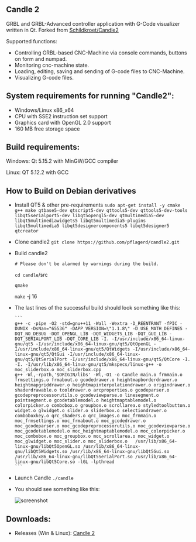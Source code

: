 Candle 2
-----------
GRBL and GRBL-Advanced controller application with G-Code visualizer written in Qt.
Forked from [Schildkroet/Candle2](https://github.com/Schildkroet/Candle2)

Supported functions:
* Controlling GRBL-based CNC-Machine via console commands, buttons on form and numpad.
* Monitoring cnc-machine state.
* Loading, editing, saving and sending of G-code files to CNC-Machine.
* Visualizing G-code files.

System requirements for running "Candle2":
-------------------
* Windows/Linux x86_x64
* CPU with SSE2 instruction set support
* Graphics card with OpenGL 2.0 support
* 160 MB free storage space

Build requirements:
------------------
Windows: Qt 5.15.2 with MinGW/GCC compiler

Linux: QT 5.12.2 with GCC

## How to Build on Debian derivatives

- Install QT5 & other pre-requirements
  `sudo apt-get install -y cmake g++ make qtbase5-dev qtscript5-dev qttools5-dev qttools5-dev-tools libqt5serialport5-dev libqt5opengl5-dev qtmultimedia5-dev libqt5multimediawidgets5 libqt5multimedia5-plugins libqt5multimedia5 libqt5designercomponents5 libqt5designer5 qtcreator`  

- Clone candle2
  ```git clone https://github.com/pflagerd/candle2.git```

- Build candle2

  `# Please don't be alarmed by warnings during the build.`

  `cd candle`/src

  `qmake `

  `make` -j 16

* The last lines of the successful build should look something like this:

  ````
  ```
  g++ -c -pipe -O2 -std=gnu++11 -Wall -Wextra -D_REENTRANT -fPIC -DUNIX -DsNan="65536" -DAPP_VERSION=\"1.1.8\" -D_USE_MATH_DEFINES -DQT_NO_DEBUG -DQT_OPENGL_LIB -DQT_WIDGETS_LIB -DQT_GUI_LIB -DQT_SERIALPORT_LIB -DQT_CORE_LIB -I. -I/usr/include/x86_64-linux-gnu/qt5 -I/usr/include/x86_64-linux-gnu/qt5/QtOpenGL -I/usr/include/x86_64-linux-gnu/qt5/QtWidgets -I/usr/include/x86_64-linux-gnu/qt5/QtGui -I/usr/include/x86_64-linux-gnu/qt5/QtSerialPort -I/usr/include/x86_64-linux-gnu/qt5/QtCore -I. -I. -I/usr/lib/x86_64-linux-gnu/qt5/mkspecs/linux-g++ -o moc_sliderbox.o moc_sliderbox.cpp
  g++ -Wl,-rpath,'$ORIGIN/libs' -Wl,-O1 -o Candle main.o frmmain.o frmsettings.o frmabout.o gcodedrawer.o heightmapborderdrawer.o heightmapgriddrawer.o heightmapinterpolationdrawer.o origindrawer.o shaderdrawable.o tooldrawer.o arcproperties.o gcodeparser.o gcodepreprocessorutils.o gcodeviewparse.o linesegment.o pointsegment.o gcodetablemodel.o heightmaptablemodel.o colorpicker.o combobox.o groupbox.o scrollarea.o styledtoolbutton.o widget.o glwidget.o slider.o sliderbox.o selectiondrawer.o comboboxkey.o qrc_shaders.o qrc_images.o moc_frmmain.o moc_frmsettings.o moc_frmabout.o moc_gcodedrawer.o moc_gcodeparser.o moc_gcodepreprocessorutils.o moc_gcodeviewparse.o moc_gcodetablemodel.o moc_heightmaptablemodel.o moc_colorpicker.o moc_combobox.o moc_groupbox.o moc_scrollarea.o moc_widget.o moc_glwidget.o moc_slider.o moc_sliderbox.o   /usr/lib/x86_64-linux-gnu/libQt5OpenGL.so /usr/lib/x86_64-linux-gnu/libQt5Widgets.so /usr/lib/x86_64-linux-gnu/libQt5Gui.so /usr/lib/x86_64-linux-gnu/libQt5SerialPort.so /usr/lib/x86_64-linux-gnu/libQt5Core.so -lGL -lpthread 
  ```
  ````

- Launch Candle
  `./candle`

* You should see something like this:

  ![screenshot](Screenshots/image1.png)

Downloads:
----------
* Releases (Win & Linux): [Candle 2](https://github.com/pflagerd/candle2/releases)

